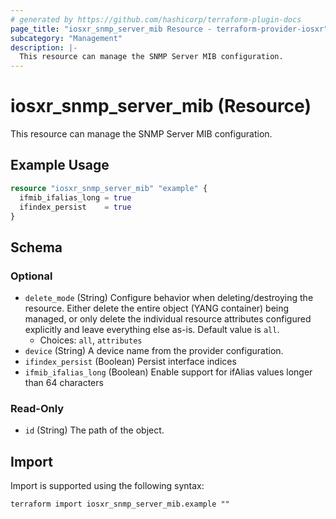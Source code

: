 ```yaml
---
# generated by https://github.com/hashicorp/terraform-plugin-docs
page_title: "iosxr_snmp_server_mib Resource - terraform-provider-iosxr"
subcategory: "Management"
description: |-
  This resource can manage the SNMP Server MIB configuration.
---
```


# iosxr_snmp_server_mib (Resource)

This resource can manage the SNMP Server MIB configuration.

## Example Usage

```terraform
resource "iosxr_snmp_server_mib" "example" {
  ifmib_ifalias_long = true
  ifindex_persist    = true
}
```

<!-- schema generated by tfplugindocs -->
## Schema

### Optional

- `delete_mode` (String) Configure behavior when deleting/destroying the resource. Either delete the entire object (YANG container) being managed, or only delete the individual resource attributes configured explicitly and leave everything else as-is. Default value is `all`.
  - Choices: `all`, `attributes`
- `device` (String) A device name from the provider configuration.
- `ifindex_persist` (Boolean) Persist interface indices
- `ifmib_ifalias_long` (Boolean) Enable support for ifAlias values longer than 64 characters

### Read-Only

- `id` (String) The path of the object.

## Import

Import is supported using the following syntax:

```shell
terraform import iosxr_snmp_server_mib.example ""
```
